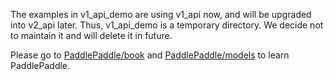 The examples in v1_api_demo are using v1_api now, and will be upgraded into v2_api later.
Thus, v1_api_demo is a temporary directory. We decide not to maintain it and will delete it in future.

Please go to [PaddlePaddle/book](https://github.com/PaddlePaddle/book) and 
[PaddlePaddle/models](https://github.com/PaddlePaddle/models) to learn PaddlePaddle.
